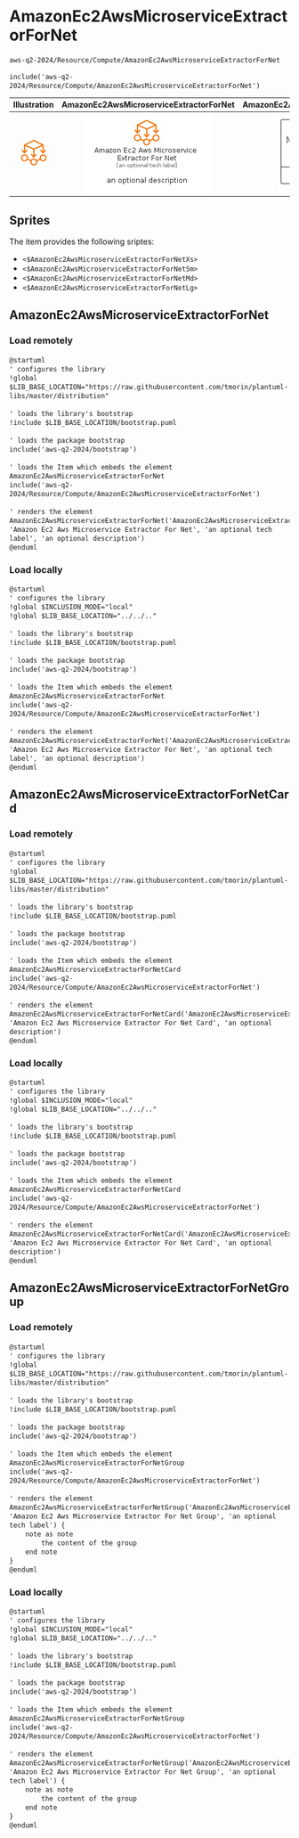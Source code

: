 # AmazonEc2AwsMicroserviceExtractorForNet


```text
aws-q2-2024/Resource/Compute/AmazonEc2AwsMicroserviceExtractorForNet
```

```text
include('aws-q2-2024/Resource/Compute/AmazonEc2AwsMicroserviceExtractorForNet')
```



| Illustration | AmazonEc2AwsMicroserviceExtractorForNet | AmazonEc2AwsMicroserviceExtractorForNetCard | AmazonEc2AwsMicroserviceExtractorForNetGroup |
| :---: | :---: | :---: | :---: |
| ![illustration for Illustration](../../../aws-q2-2024/Resource/Compute/AmazonEc2AwsMicroserviceExtractorForNet.png) | ![illustration for AmazonEc2AwsMicroserviceExtractorForNet](../../../aws-q2-2024/Resource/Compute/AmazonEc2AwsMicroserviceExtractorForNet.Local.png) | ![illustration for AmazonEc2AwsMicroserviceExtractorForNetCard](../../../aws-q2-2024/Resource/Compute/AmazonEc2AwsMicroserviceExtractorForNetCard.Local.png) | ![illustration for AmazonEc2AwsMicroserviceExtractorForNetGroup](../../../aws-q2-2024/Resource/Compute/AmazonEc2AwsMicroserviceExtractorForNetGroup.Local.png) |



## Sprites
The item provides the following sriptes:

- `<$AmazonEc2AwsMicroserviceExtractorForNetXs>`
- `<$AmazonEc2AwsMicroserviceExtractorForNetSm>`
- `<$AmazonEc2AwsMicroserviceExtractorForNetMd>`
- `<$AmazonEc2AwsMicroserviceExtractorForNetLg>`





## AmazonEc2AwsMicroserviceExtractorForNet

### Load remotely
```plantuml
@startuml
' configures the library
!global $LIB_BASE_LOCATION="https://raw.githubusercontent.com/tmorin/plantuml-libs/master/distribution"

' loads the library's bootstrap
!include $LIB_BASE_LOCATION/bootstrap.puml

' loads the package bootstrap
include('aws-q2-2024/bootstrap')

' loads the Item which embeds the element AmazonEc2AwsMicroserviceExtractorForNet
include('aws-q2-2024/Resource/Compute/AmazonEc2AwsMicroserviceExtractorForNet')

' renders the element
AmazonEc2AwsMicroserviceExtractorForNet('AmazonEc2AwsMicroserviceExtractorForNet', 'Amazon Ec2 Aws Microservice Extractor For Net', 'an optional tech label', 'an optional description')
@enduml
```

### Load locally
```plantuml
@startuml
' configures the library
!global $INCLUSION_MODE="local"
!global $LIB_BASE_LOCATION="../../.."

' loads the library's bootstrap
!include $LIB_BASE_LOCATION/bootstrap.puml

' loads the package bootstrap
include('aws-q2-2024/bootstrap')

' loads the Item which embeds the element AmazonEc2AwsMicroserviceExtractorForNet
include('aws-q2-2024/Resource/Compute/AmazonEc2AwsMicroserviceExtractorForNet')

' renders the element
AmazonEc2AwsMicroserviceExtractorForNet('AmazonEc2AwsMicroserviceExtractorForNet', 'Amazon Ec2 Aws Microservice Extractor For Net', 'an optional tech label', 'an optional description')
@enduml
```

## AmazonEc2AwsMicroserviceExtractorForNetCard

### Load remotely
```plantuml
@startuml
' configures the library
!global $LIB_BASE_LOCATION="https://raw.githubusercontent.com/tmorin/plantuml-libs/master/distribution"

' loads the library's bootstrap
!include $LIB_BASE_LOCATION/bootstrap.puml

' loads the package bootstrap
include('aws-q2-2024/bootstrap')

' loads the Item which embeds the element AmazonEc2AwsMicroserviceExtractorForNetCard
include('aws-q2-2024/Resource/Compute/AmazonEc2AwsMicroserviceExtractorForNet')

' renders the element
AmazonEc2AwsMicroserviceExtractorForNetCard('AmazonEc2AwsMicroserviceExtractorForNetCard', 'Amazon Ec2 Aws Microservice Extractor For Net Card', 'an optional description')
@enduml
```

### Load locally
```plantuml
@startuml
' configures the library
!global $INCLUSION_MODE="local"
!global $LIB_BASE_LOCATION="../../.."

' loads the library's bootstrap
!include $LIB_BASE_LOCATION/bootstrap.puml

' loads the package bootstrap
include('aws-q2-2024/bootstrap')

' loads the Item which embeds the element AmazonEc2AwsMicroserviceExtractorForNetCard
include('aws-q2-2024/Resource/Compute/AmazonEc2AwsMicroserviceExtractorForNet')

' renders the element
AmazonEc2AwsMicroserviceExtractorForNetCard('AmazonEc2AwsMicroserviceExtractorForNetCard', 'Amazon Ec2 Aws Microservice Extractor For Net Card', 'an optional description')
@enduml
```

## AmazonEc2AwsMicroserviceExtractorForNetGroup

### Load remotely
```plantuml
@startuml
' configures the library
!global $LIB_BASE_LOCATION="https://raw.githubusercontent.com/tmorin/plantuml-libs/master/distribution"

' loads the library's bootstrap
!include $LIB_BASE_LOCATION/bootstrap.puml

' loads the package bootstrap
include('aws-q2-2024/bootstrap')

' loads the Item which embeds the element AmazonEc2AwsMicroserviceExtractorForNetGroup
include('aws-q2-2024/Resource/Compute/AmazonEc2AwsMicroserviceExtractorForNet')

' renders the element
AmazonEc2AwsMicroserviceExtractorForNetGroup('AmazonEc2AwsMicroserviceExtractorForNetGroup', 'Amazon Ec2 Aws Microservice Extractor For Net Group', 'an optional tech label') {
    note as note
        the content of the group
    end note
}
@enduml
```

### Load locally
```plantuml
@startuml
' configures the library
!global $INCLUSION_MODE="local"
!global $LIB_BASE_LOCATION="../../.."

' loads the library's bootstrap
!include $LIB_BASE_LOCATION/bootstrap.puml

' loads the package bootstrap
include('aws-q2-2024/bootstrap')

' loads the Item which embeds the element AmazonEc2AwsMicroserviceExtractorForNetGroup
include('aws-q2-2024/Resource/Compute/AmazonEc2AwsMicroserviceExtractorForNet')

' renders the element
AmazonEc2AwsMicroserviceExtractorForNetGroup('AmazonEc2AwsMicroserviceExtractorForNetGroup', 'Amazon Ec2 Aws Microservice Extractor For Net Group', 'an optional tech label') {
    note as note
        the content of the group
    end note
}
@enduml
```

